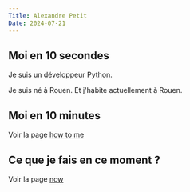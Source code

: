 ```yaml
---
Title: Alexandre Petit
Date: 2024-07-21
---
```


## Moi en 10 secondes

Je suis un développeur Python.

Je suis né à Rouen. Et j'habite actuellement à Rouen.

## Moi en 10 minutes

Voir la page [how to me](pages/how-to-me)

## Ce que je fais en ce moment ?

Voir la page [now](pages/now)


